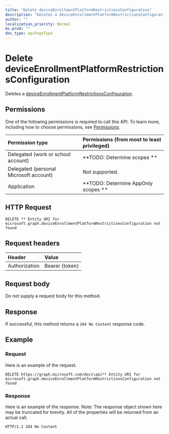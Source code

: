 ```yaml
---
title: "Delete deviceEnrollmentPlatformRestrictionsConfiguration"
description: "Deletes a deviceEnrollmentPlatformRestrictionsConfiguration."
author: ""
localization_priority: Normal
ms.prod: ""
doc_type: apiPageType
---
```


# Delete deviceEnrollmentPlatformRestrictionsConfiguration

Deletes a [deviceEnrollmentPlatformRestrictionsConfiguration](../resources/deviceenrollmentplatformrestrictionsconfiguration.md).

## Permissions
One of the following permissions is required to call this API. To learn more, including how to choose permissions, see [Permissions](/concepts/permissions-reference.md).

|Permission type|Permissions (from most to least privileged)|
|:---|:---|
|Delegated (work or school account)|**TODO: Determine scopes **|
|Delegated (personal Microsoft account)|Not supported.|
|Application|**TODO: Determine AppOnly scopes **|

## HTTP Request
<!-- {
  "blockType": "ignored"
}
-->
``` http
DELETE ** Entity URI for microsoft.graph.deviceEnrollmentPlatformRestrictionsConfiguration not found
```

## Request headers
|Header|Value|
|:---|:---|
|Authorization|Bearer {token}|

## Request body
Do not supply a request body for this method.

## Response
If successful, this method returns a `204 No Content` response code.

## Example

### Request
Here is an example of the request.
<!-- {
  "blockType": "request",
  "name": "delete_deviceenrollmentplatformrestrictionsconfiguration"
}
-->
``` http
DELETE https://graph.microsoft.com/docs\api** Entity URI for microsoft.graph.deviceEnrollmentPlatformRestrictionsConfiguration not found
```

### Response
Here is an example of the response. Note: The response object shown here may be truncated for brevity. All of the properties will be returned from an actual call.
<!-- {
  "blockType": "response",
  "truncated": true
}
-->
``` http
HTTP/1.1 204 No Content
```

